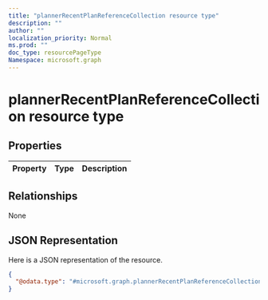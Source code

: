 ```yaml
---
title: "plannerRecentPlanReferenceCollection resource type"
description: ""
author: ""
localization_priority: Normal
ms.prod: ""
doc_type: resourcePageType
Namespace: microsoft.graph
---
```



# plannerRecentPlanReferenceCollection resource type



## Properties
|Property|Type|Description|
|:---|:---|:---|

## Relationships
None

## JSON Representation
Here is a JSON representation of the resource.
<!-- {
  "blockType": "resource",
  "@odata.type": "microsoft.graph.plannerRecentPlanReferenceCollection"
}
-->
``` json
{
  "@odata.type": "#microsoft.graph.plannerRecentPlanReferenceCollection"
}
```

